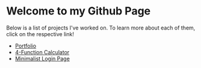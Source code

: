 # Welcome to my Github Page

Below is a list of projects I've worked on. To learn more about each of them, click on the respective link!

- [Portfolio](https://count-montecristo.github.io/intro-to-programming-dorado/)
- [4-Function Calculator](https://count-montecristo.github.io/calculator/)
- [Minimalist Login Page](https://count-montecristo.github.io/minimalist-login-page/)
